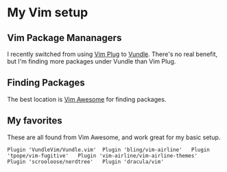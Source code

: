 # My Vim setup

## Vim Package Mananagers

I recently switched from using [Vim Plug](https://github.com/junegunn/vim-plug) to [Vundle](https://github.com/VundleVim/Vundle.vim). There's no real benefit, but I'm finding more packages under Vundle than Vim Plug. 

## Finding Packages

The best location is [Vim Awesome](https://vimawesome.com) for finding packages. 

## My favorites 

These are all found from Vim Awesome, and work great for my basic setup. 

`
Plugin 'VundleVim/Vundle.vim' 
Plugin 'bling/vim-airline'  
Plugin 'tpope/vim-fugitive'  
Plugin 'vim-airline/vim-airline-themes'  
Plugin 'scrooloose/nerdtree'  
Plugin 'dracula/vim'  
`



